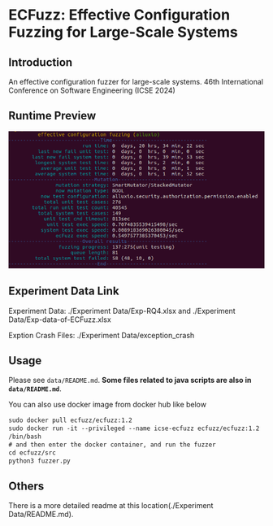 # ECFuzz: Effective Configuration Fuzzing for Large-Scale Systems

## Introduction

An effective configuration fuzzer for large-scale systems.
46th International Conference on Software Engineering (ICSE 2024) 

## Runtime Preview

<img src="_preview/running-alluxio.png" alt="image-20221109195021554" style="zoom:67%;" />

## Experiment Data Link
Experiment Data: ./Experiment Data/Exp-RQ4.xlsx and ./Experiment Data/Exp-data-of-ECFuzz.xlsx

Exption Crash Files: ./Experiment Data/exception_crash

## Usage 

Please see `data/README.md`. **Some files related to java scripts are also in `data/README.md`**.

You can also use docker image from docker hub like below
```shell
sudo docker pull ecfuzz/ecfuzz:1.2
sudo docker run -it --privileged --name icse-ecfuzz ecfuzz/ecfuzz:1.2 /bin/bash
# and then enter the docker container, and run the fuzzer
cd ecfuzz/src
python3 fuzzer.py
```

## Others
There is a more detailed readme at this location(./Experiment Data/README.md).
